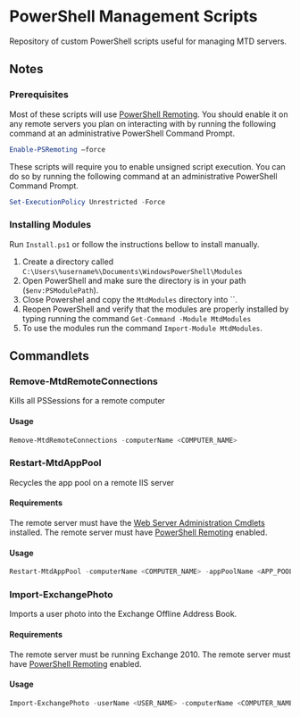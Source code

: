 # PowerShell Management Scripts
Repository of custom PowerShell scripts useful for managing MTD servers.

## Notes

### Prerequisites
Most of these scripts will use
[PowerShell Remoting](https://technet.microsoft.com/en-us/library/hh849694.aspx).
You should enable it on any remote servers you plan on interacting with
by running the following command at an administrative PowerShell Command Prompt.
```powershell
Enable-PSRemoting –force
```

These scripts will require you to enable unsigned script execution. You can do so by running the following command at an administrative PowerShell Command Prompt.
```powershell
Set-ExecutionPolicy Unrestricted -Force
```

### Installing Modules

Run `Install.ps1` or follow the instructions bellow to install manually.

1. Create a directory called `C:\Users\%username%\Documents\WindowsPowerShell\Modules`
2. Open PowerShell and make sure the directory is in your path (`$env:PSModulePath`).
3. Close Powershel and copy the `MtdModules` directory into ``.
4. Reopen PowerShell and verify that the modules are properly installed by typing running the command
`Get-Command -Module MtdModules`
5. To use the modules run the command `Import-Module MtdModules`.

## Commandlets

### Remove-MtdRemoteConnections
Kills all PSSessions for a remote computer
#### Usage
```powershell
Remove-MtdRemoteConnections -computerName <COMPUTER_NAME>
```

### Restart-MtdAppPool
Recycles the app pool on a remote IIS server
#### Requirements
The remote server must have the 
[Web Server Administration Cmdlets](https://technet.microsoft.com/en-us/library/ee790599.aspx)
 installed.
The remote server must have [PowerShell Remoting](#prerequisites) enabled.
#### Usage
```powershell
Restart-MtdAppPool -computerName <COMPUTER_NAME> -appPoolName <APP_POOL_NAME>
```

### Import-ExchangePhoto
Imports a user photo into the Exchange Offline Address Book.
#### Requirements
The remote server must be running Exchange 2010.
The remote server must have [PowerShell Remoting](#prerequisites) enabled.
#### Usage
```powershell
Import-ExchangePhoto -userName <USER_NAME> -computerName <COMPUTER_NAME> -picturePath <LOCAL_PATH_TO_PHOTO>
```